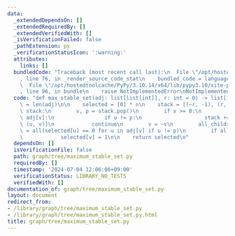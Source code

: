 ```yaml
---
data:
  _extendedDependsOn: []
  _extendedRequiredBy: []
  _extendedVerifiedWith: []
  _isVerificationFailed: false
  _pathExtension: py
  _verificationStatusIcon: ':warning:'
  attributes:
    links: []
  bundledCode: "Traceback (most recent call last):\n  File \"/opt/hostedtoolcache/PyPy/3.10.14/x64/lib/pypy3.10/site-packages/onlinejudge_verify/documentation/build.py\"\
    , line 76, in _render_source_code_stat\n    bundled_code = language.bundle(\n\
    \  File \"/opt/hostedtoolcache/PyPy/3.10.14/x64/lib/pypy3.10/site-packages/onlinejudge_verify/languages/python.py\"\
    , line 96, in bundle\n    raise NotImplementedError\nNotImplementedError\n"
  code: "def max_stable_set(adj: list[list[int]], r: int = 0) -> list[int]:\n    n\
    \ = len(adj)\n\n    selected = [0] * n\n    stack = [(~r, -1), (r, -1)]\n    while\
    \ stack:\n        v, p = stack.pop()\n        if v >= 0:\n            for u in\
    \ adj[v]:\n                if u != p:\n                    stack += [(~u, v),\
    \ (u, v)]\n            continue\n        v = ~v\n        all_children_not_selected\
    \ = all(selected[u] == 0 for u in adj[v] if u != p)\n        if all_children_not_selected:\n\
    \            selected[v] = 1\n\n    return selected\n"
  dependsOn: []
  isVerificationFile: false
  path: graph/tree/maximum_stable_set.py
  requiredBy: []
  timestamp: '2024-07-04 12:06:06+09:00'
  verificationStatus: LIBRARY_NO_TESTS
  verifiedWith: []
documentation_of: graph/tree/maximum_stable_set.py
layout: document
redirect_from:
- /library/graph/tree/maximum_stable_set.py
- /library/graph/tree/maximum_stable_set.py.html
title: graph/tree/maximum_stable_set.py
---
```

